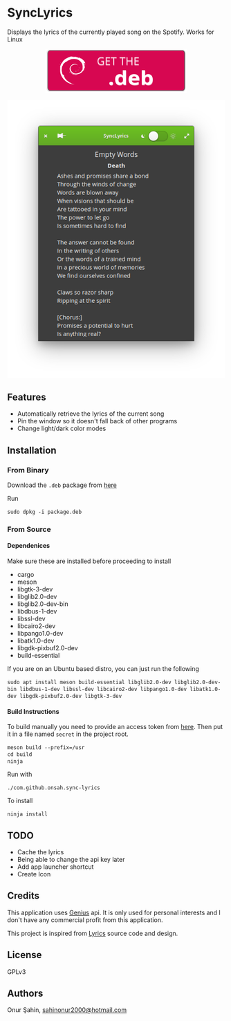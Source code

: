 # SyncLyrics

Displays the lyrics of the currently played song on the Spotify. Works for Linux

<p align="center">
    <a href="https://github.com/onsah/SyncLyrics/releases">
        <img alt="Get the .deb" src="assets/deb.svg">
    </a>
</p>

<p align=center> 
    <img src="assets/screenshot.png">
</p>

## Features
* Automatically retrieve the lyrics of the current song
* Pin the window so it doesn't fall back of other programs
* Change light/dark color modes

## Installation

### From Binary

Download the `.deb` package from [here](https://github.com/onsah/SyncLyrics/releases)

Run
```
sudo dpkg -i package.deb
```

### From Source

#### Dependenices
Make sure these are installed before proceeding to install

* cargo
* meson
* libgtk-3-dev
* libglib2.0-dev
* libglib2.0-dev-bin
* libdbus-1-dev
* libssl-dev
* libcairo2-dev
* libpango1.0-dev
* libatk1.0-dev
* libgdk-pixbuf2.0-dev
* build-essential

If you are on an Ubuntu based distro, you can just run the following 
```
sudo apt install meson build-essential libglib2.0-dev libglib2.0-dev-bin libdbus-1-dev libssl-dev libcairo2-dev libpango1.0-dev libatk1.0-dev libgdk-pixbuf2.0-dev libgtk-3-dev
```

#### Build Instructions

To build manually you need to provide an access token from [here](https://genius.com/api-clients). Then put it in a file named `secret` in the project root.

```
meson build --prefix=/usr
cd build
ninja
```

Run with
```
./com.github.onsah.sync-lyrics
```

To install
```
ninja install
```

## TODO
* Cache the lyrics
* Being able to change the api key later
* Add app launcher shortcut
* Create Icon

## Credits

This application uses [Genius](https://docs.genius.com/) api. It is only used for personal interests and I don't have any commercial profit from this application.

This project is inspired from [Lyrics](https://github.com/naaando/lyrics) source code and design.

## License

GPLv3

## Authors
Onur Şahin, sahinonur2000@hotmail.com